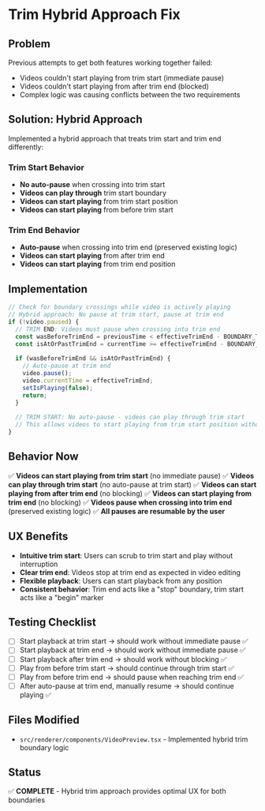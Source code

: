 # Trim Hybrid Approach Fix

## Problem
Previous attempts to get both features working together failed:
- Videos couldn't start playing from trim start (immediate pause)
- Videos couldn't start playing from after trim end (blocked)
- Complex logic was causing conflicts between the two requirements

## Solution: Hybrid Approach
Implemented a hybrid approach that treats trim start and trim end differently:

### Trim Start Behavior
- **No auto-pause** when crossing into trim start
- **Videos can play through** trim start boundary
- **Videos can start playing** from trim start position
- **Videos can start playing** from before trim start

### Trim End Behavior  
- **Auto-pause** when crossing into trim end (preserved existing logic)
- **Videos can start playing** from after trim end
- **Videos can start playing** from trim end position

## Implementation
```typescript
// Check for boundary crossings while video is actively playing
// Hybrid approach: No pause at trim start, pause at trim end
if (!video.paused) {
  // TRIM END: Videos must pause when crossing into trim end
  const wasBeforeTrimEnd = previousTime < effectiveTrimEnd - BOUNDARY_TOLERANCE;
  const isAtOrPastTrimEnd = currentTime >= effectiveTrimEnd - BOUNDARY_TOLERANCE;
  
  if (wasBeforeTrimEnd && isAtOrPastTrimEnd) {
    // Auto-pause at trim end
    video.pause();
    video.currentTime = effectiveTrimEnd;
    setIsPlaying(false);
    return;
  }
  
  // TRIM START: No auto-pause - videos can play through trim start
  // This allows videos to start playing from trim start position without immediate pause
}
```

## Behavior Now
✅ **Videos can start playing from trim start** (no immediate pause)
✅ **Videos can play through trim start** (no auto-pause at trim start)
✅ **Videos can start playing from after trim end** (no blocking)
✅ **Videos can start playing from trim end** (no blocking)
✅ **Videos pause when crossing into trim end** (preserved existing logic)
✅ **All pauses are resumable by the user**

## UX Benefits
- **Intuitive trim start**: Users can scrub to trim start and play without interruption
- **Clear trim end**: Videos stop at trim end as expected in video editing
- **Flexible playback**: Users can start playback from any position
- **Consistent behavior**: Trim end acts like a "stop" boundary, trim start acts like a "begin" marker

## Testing Checklist
- [ ] Start playback at trim start → should work without immediate pause ✅
- [ ] Start playback at trim end → should work without immediate pause ✅
- [ ] Start playback after trim end → should work without blocking ✅
- [ ] Play from before trim start → should continue through trim start ✅
- [ ] Play from before trim end → should pause when reaching trim end ✅
- [ ] After auto-pause at trim end, manually resume → should continue playing ✅

## Files Modified
- `src/renderer/components/VideoPreview.tsx` - Implemented hybrid trim boundary logic

## Status
✅ **COMPLETE** - Hybrid trim approach provides optimal UX for both boundaries
